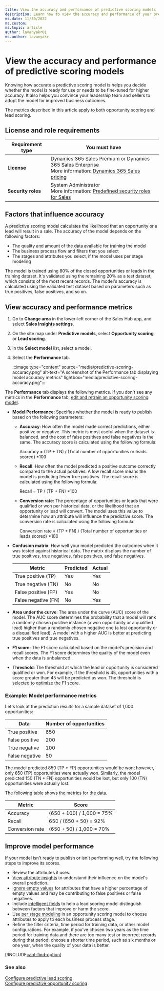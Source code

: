 ```yaml
---
title: View the accuracy and performance of predictive scoring models
description: Learn how to view the accuracy and performance of your predictive lead and opportunity scoring models in Dynamics 365 Sales.
ms.date: 11/30/2022
ms.custom:
ms.topic: article
author: lavanyakr01
ms.author: lavanyakr
---
```


# View the accuracy and performance of predictive scoring models

Knowing how accurate a predictive scoring model is helps you decide whether the model is ready for use or needs to be fine-tuned for higher accuracy. It also helps you convince your leadership team and sellers to adopt the model for improved business outcomes.

The metrics described in this article apply to both opportunity scoring and lead scoring.  

## License and role requirements

| Requirement type | You must have |
|-----------------------|---------|
| **License** | Dynamics 365 Sales Premium or Dynamics 365 Sales Enterprise<br>More information: [Dynamics 365 Sales pricing](https://dynamics.microsoft.com/sales/pricing/) |
| **Security roles** | System Administrator<br>More information: [Predefined security roles for Sales](security-roles-for-sales.md) |

## Factors that influence accuracy

A predictive scoring model calculates the likelihood that an opportunity or a lead will result in a sale. The accuracy of the model depends on the following factors:

- The quality and amount of the data available for training the model
- The business process flow and filters that you select
- The stages and attributes you select, if the model uses per stage modeling

The model is trained using 80% of the closed opportunities or leads in the training dataset. It's validated using the remaining 20% as a test dataset, which consists of the most recent records. The model's accuracy is calculated using the validated test dataset based on parameters such as true positives, false positives, and so on.  

## View accuracy and performance metrics  

1. Go to **Change area** in the lower-left corner of the Sales Hub app, and select **Sales Insights settings**.

1. On the site map under **Predictive models**, select **Opportunity scoring** or **Lead scoring**.

1. In the **Select model** list, select a model.

1. Select the **Performance** tab. 

    :::image type="content" source="media/predictive-scoring-accuracy.png" alt-text="A screenshot of the Performance tab displaying model accuracy metrics" lightbox="media/predictive-scoring-accuracy.png":::

The **Performance** tab displays the following metrics. If you don't see any metrics in the **Performance** tab, [edit and retrain an opportunity scoring model](pos-edit-and-retrain-model.md).

- **Model Performance**: Specifies whether the model is ready to publish based on the following parameters:

  - **Accuracy**: How often the model made correct predictions, either positive or negative. This metric is most useful when the dataset is balanced, and the cost of false positives and false negatives is the same. The accuracy score is calculated using the following formula:

    Accuracy = (TP + TN) / (Total number of opportunities or leads scored) \*100

  - **Recall**: How often the model predicted a positive outcome correctly compared to the actual positives. A low recall score means the model is predicting fewer true positives. The recall score is calculated using the following formula:

    Recall = TP / (TP + FN) \*100  

  - **Conversion rate**: The percentage of opportunities or leads that were qualified or won per historical data, or the likelihood that an opportunity or lead will convert. The model uses this value to determine how an attribute will influence the predictive score. The conversion rate is calculated using the following formula:

    Conversion rate = (TP + FN) / (Total number of opportunities or leads scored) \*100

- **Confusion matrix**: How well your model predicted the outcomes when it was tested against historical data. The matrix displays the number of true positives, true negatives, false positives, and false negatives.

    | Metric | Predicted |Actual |
    | --- | --- | --- |
    | True positive (TP) |    Yes   | Yes   |  
    | True negative (TN) |    No    | No    |  
    | False positive (FP) |   Yes   | No    |
    | False negative (FN) |   No    | Yes   |  

- **Area under the curve**: The area under the curve (AUC) score of the model. The AUC score determines the probability that a model will rank a randomly chosen positive instance (a won opportunity or a qualified lead) higher than a randomly chosen negative one (a lost opportunity or a disqualified lead). A model with a higher AUC is better at predicting true positives and true negatives.  

- **F1 score**: The F1 score calculated based on the model's precision and recall scores. The F1 score determines the quality of the model even when the data is unbalanced.  

- **Threshold**: The threshold at which the lead or opportunity is considered qualified or won. For example, if the threshold is 45, opportunities with a score greater than 45 will be predicted as won. The threshold is selected to optimize the F1 score.

### Example: Model performance metrics

Let's look at the prediction results for a sample dataset of 1,000 opportunities:

| Data | Number of opportunities |
|------|-------------------------|
| True positive   | 650 |
| False positive  | 200 |
| True negative   | 100 |
| False negative  | 50  |

The model predicted 850 (TP + FP) opportunities would be won; however, only 650 (TP) opportunities were actually won. Similarly, the model predicted 150 (TN + FN) opportunities would be lost, but only 100 (TN) opportunities were actually lost.

The following table shows the metrics for the data.

| Metric | Score |
|--------|--------|
| Accuracy        | (650 + 100) / 1,000 = 75% |
| Recall          | 650 / (650 + 50) = 92% |
| Conversion rate | (650 + 50) / 1,000 = 70% |

## Improve model performance

If your model isn't ready to publish or isn't performing well, try the following steps to improve its scores.

- Review the attributes it uses.
- [View attribute insights](pls-attribute-influence.md#view-attribute-insights-and-influence) to understand their influence on the model's overall prediction.
- [Ignore empty values](pos-edit-and-retrain-model.md#edit-a-model) for attributes that have a higher percentage of empty values and may be contributing to false positives or false negatives.
- Include [intelligent fields](pls-edit-and-retrain-model.md#select-intelligent-fields) to help a lead scoring model distinguish between factors that improve or harm the score.
- Use [per stage modeling](configure-predictive-opportunity-scoring.md#what-is-a-per-stage-model) in an opportunity scoring model to choose attributes to apply to each business process stage.
- Refine the filter criteria, time period for training data, or other model configurations. For example, if you've chosen two years as the time period for training data and there are too many test or incorrect records during that period, choose a shorter time period, such as six months or one year, when the quality of your data is better.  

[!INCLUDE[cant-find-option](../includes/cant-find-option.md)]

### See also

[Configure predictive lead scoring](configure-predictive-lead-scoring.md)  
[Configure predictive opportunity scoring](configure-predictive-opportunity-scoring.md)
